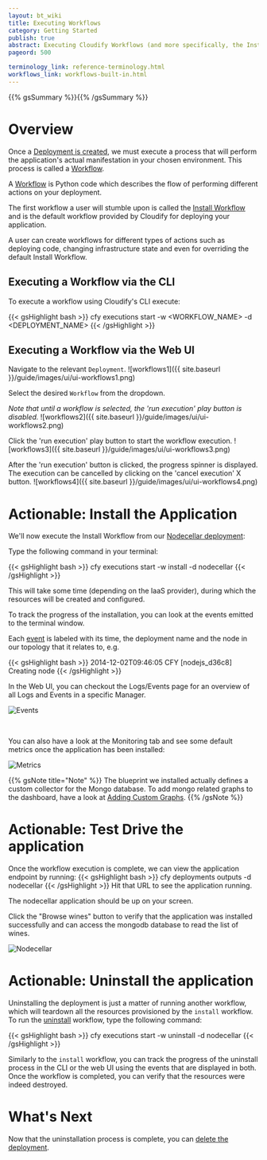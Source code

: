 ```yaml
---
layout: bt_wiki
title: Executing Workflows
category: Getting Started
publish: true
abstract: Executing Cloudify Workflows (and more specifically, the Install and Uninstall Workflows)
pageord: 500

terminology_link: reference-terminology.html
workflows_link: workflows-built-in.html
---
```

{{% gsSummary %}}{{% /gsSummary %}}


# Overview

Once a [Deployment is created](getting-started-create-deployment.html), we must execute a process that will perform the application's actual manifestation in your chosen environment.
This process is called a [Workflow]({{page.terminology_link}}#workflow).

A [Workflow]({{page.terminology_link}}#workflow) is Python code which describes the flow of performing different actions on your deployment.

The first workflow a user will stumble upon is called the [Install Workflow]({{page.workflows_link}}#install) and is the default workflow provided by Cloudify for deploying your application.

A user can create workflows for different types of actions such as deploying code, changing infrastructure state and even for overriding the default Install Workflow.


## Executing a Workflow via the CLI

To execute a workflow using Cloudify's CLI execute:

{{< gsHighlight  bash >}}
cfy executions start -w <WORKFLOW_NAME> -d <DEPLOYMENT_NAME>
{{< /gsHighlight >}}


## Executing a Workflow via the Web UI

Navigate to the relevant `Deployment`.
![workflows1]({{ site.baseurl }}/guide/images/ui/ui-workflows1.png)

Select the desired `Workflow` from the dropdown.

*Note that until a workflow is selected, the 'run execution' play button is disabled.*
![workflows2]({{ site.baseurl }}/guide/images/ui/ui-workflows2.png)

Click the 'run execution' play button to start the workflow execution.
![workflows3]({{ site.baseurl }}/guide/images/ui/ui-workflows3.png)

After the 'run execution' button is clicked, the progress spinner is displayed. The execution can be cancelled by clicking on the 'cancel execution' X button.
 ![workflows4]({{ site.baseurl }}/guide/images/ui/ui-workflows4.png)

# Actionable: Install the Application

We'll now execute the Install Workflow from our [Nodecellar deployment](getting-started-create-deployment.html#actionable-create-a-deployment):

Type the following command in your terminal:

{{< gsHighlight  bash >}}
cfy executions start -w install -d nodecellar
{{< /gsHighlight >}}

This will take some time (depending on the IaaS provider), during which the resources will be created and configured.

To track the progress of the installation, you can look at the events emitted to the terminal window.

Each [event]({{page.terminology_link}}#event) is labeled with its time,
the deployment name and the node in our topology that it relates to, e.g.

{{< gsHighlight  bash  >}}
2014-12-02T09:46:05 CFY <nodecellar> [nodejs_d36c8] Creating node
{{< /gsHighlight >}}

In the Web UI, you can checkout the Logs/Events page for an overview of all Logs and Events in a specific Manager.

![Events](images/guide/quickstart-openstack/events.png)

<br>

You can also have a look at the Monitoring tab and see some default metrics once the application has been installed:

![Metrics](images/guide/default_dashboard.png)

{{% gsNote title="Note" %}}
The blueprint we installed actually defines a custom collector for the Mongo database.
To add mongo related graphs to the dashboard, have a look at [Adding Custom Graphs](webui-graphing-metrics.html).
{{% /gsNote %}}

# Actionable: Test Drive the application

Once the workflow execution is complete, we can view the application endpoint by running:
{{< gsHighlight  bash >}}
cfy deployments outputs -d nodecellar
{{< /gsHighlight >}}
Hit that URL to see the application running.

The nodecellar application should be up on your screen.

Click the "Browse wines" button to verify that the application was installed successfully
and can access the mongodb database to read the list of wines.

![Nodecellar](images/guide/quickstart-openstack/nodecellar.png)

# Actionable: Uninstall the application

Uninstalling the deployment is just a matter of running another workflow, which will teardown all the resources provisioned by the `install` workflow.
To run the [uninstall]({{page.workflows_link}}#uninstall) workflow, type the following command:

{{< gsHighlight  bash >}}
cfy executions start -w uninstall -d nodecellar
{{< /gsHighlight >}}

Similarly to the `install` workflow, you can track the progress of the
uninstall process in the CLI or the web UI using the events that are displayed in both.
Once the workflow is completed, you can verify that the resources were indeed destroyed.

# What's Next

Now that the uninstallation process is complete, you can [delete the deployment](getting-started-delete-deployment.html).
